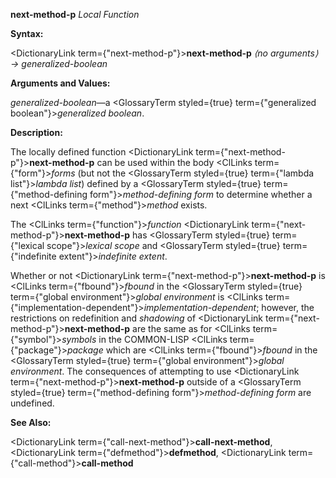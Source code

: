 **next-method-p** *Local Function* 



**Syntax:** 



<DictionaryLink  term={"next-method-p"}><b>next-method-p</b></DictionaryLink> *⟨no arguments⟩ → generalized-boolean* 



**Arguments and Values:** 



*generalized-boolean*—a <GlossaryTerm styled={true} term={"generalized boolean"}><i>generalized boolean</i></GlossaryTerm>. 



**Description:** 



The locally defined function <DictionaryLink  term={"next-method-p"}><b>next-method-p</b></DictionaryLink> can be used within the body <ClLinks  term={"form"}><i>forms</i></ClLinks> (but not the <GlossaryTerm styled={true} term={"lambda list"}><i>lambda list</i></GlossaryTerm>) defined by a <GlossaryTerm styled={true} term={"method-defining form"}><i>method-defining form</i></GlossaryTerm> to determine whether a next <ClLinks  term={"method"}><i>method</i></ClLinks> exists. 



The <ClLinks  term={"function"}><i>function</i></ClLinks> <DictionaryLink  term={"next-method-p"}><b>next-method-p</b></DictionaryLink> has <GlossaryTerm styled={true} term={"lexical scope"}><i>lexical scope</i></GlossaryTerm> and <GlossaryTerm styled={true} term={"indefinite extent"}><i>indefinite extent</i></GlossaryTerm>. 



Whether or not <DictionaryLink  term={"next-method-p"}><b>next-method-p</b></DictionaryLink> is <ClLinks  term={"fbound"}><i>fbound</i></ClLinks> in the <GlossaryTerm styled={true} term={"global environment"}><i>global environment</i></GlossaryTerm> is <ClLinks  term={"implementation-dependent"}><i>implementation-dependent</i></ClLinks>; however, the restrictions on redefinition and *shadowing* of <DictionaryLink  term={"next-method-p"}><b>next-method-p</b></DictionaryLink> are the same as for <ClLinks  term={"symbol"}><i>symbols</i></ClLinks> in the COMMON-LISP <ClLinks  term={"package"}><i>package</i></ClLinks> which are <ClLinks  term={"fbound"}><i>fbound</i></ClLinks> in the <GlossaryTerm styled={true} term={"global environment"}><i>global environment</i></GlossaryTerm>. The consequences of attempting to use <DictionaryLink  term={"next-method-p"}><b>next-method-p</b></DictionaryLink> outside of a <GlossaryTerm styled={true} term={"method-defining form"}><i>method-defining form</i></GlossaryTerm> are undefined. 



**See Also:** 



<DictionaryLink  term={"call-next-method"}><b>call-next-method</b></DictionaryLink>, <DictionaryLink  term={"defmethod"}><b>defmethod</b></DictionaryLink>, <DictionaryLink  term={"call-method"}><b>call-method</b></DictionaryLink> 







 



 



